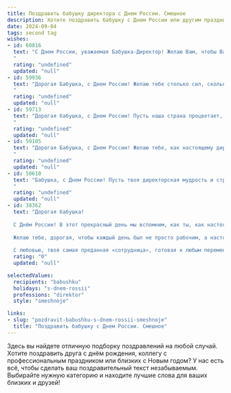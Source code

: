 ```yaml
---
title: Поздравить бабушку директора с Днем России. Смешное
description: Хотите поздравить бабушку с Днем России или другим праздником? Наш ИИ создаст незабываемое поздравление, а вы обязательно выделитесь среди других.  
date: 2024-09-04
tags: second tag
wishes:
- id: 60816
  text: "С Днем России, уважаемая Бабушка-Директор! Желаю Вам, чтобы Ваша директория всегда была полна успехов, а Ваша команда была сплоченной, как советская колбаса! 😂🎉
  "
  rating: "undefined"
  updated: "null"
- id: 59936
  text: "Дорогая Бабушка, с Днем России! Желаю тебе столько сил, сколько у тебя было в молодости, когда ты директором была, и столько энергии, чтобы управлялась не только с правнуками, но и с целой страной!  😄
  "
  rating: "undefined"
  updated: "null"
- id: 59713
  text: "Дорогая бабушка, с Днем России! Пусть наша страна процветает, а ты, как истинный директор, управляешь своим хозяйством с такой же эффективностью, как и государством!  😉
  "
  rating: "undefined"
  updated: "null"
- id: 59105
  text: "Дорогая Бабушка, с Днем России! Желаю тебе, как настоящему директору, крепкого здоровья, чтобы ты могла управлять всем своим домом с железной рукой, и чтобы твоя пенсия всегда была стабильна, как курс рубля после 1998-го года!  😉
  "
  rating: "undefined"
  updated: "null"
- id: 58610
  text: "Бабушка, с Днем России! Пусть твоя директорская мудрость и строгий взгляд на жизнь всегда будут востребованы, а зарплата - стабильной, как курс рубля в лучшие времена! 😄
  "
  rating: "undefined"
  updated: "null"
- id: 38362
  text: "Дорогая бабушка!
  
  С Днём России! В этот прекрасный день мы вспомним, как ты, как настоящий директор, ведёшь нашу семью к новым жизненным вершинам! Твои «планы на день» включают не только управление домашними делами, но и мастер-класс по готовке российских блюд. А твой умение делать то, что не по силам начальникам на любых совещаниях – это чистое искусство!
  
  Желаю тебе, дорогая, чтобы каждый день был не просто рабочим, а настоящим праздником! Пусть твои идеи всегда внедряются, как новые законы, а настроение поднимается выше, чем стурмовые облака на горизонте!
  
  С любовью, твоя самая преданная «сотрудница», готовая к любым переменам на кухне!"
  rating: "0"
  updated: "null"

selectedValues:
  recipients: "babushku"
  holidays: "s-dnem-rossii"
  professions: "direktor"
  style: "smeshnoje"

links:
- slug: "pozdravit-babushku-s-dnem-rossii-smeshnoje"
  title: "Поздравить бабушку с Днем России. Смешное"
---
```


Здесь вы найдете отличную подборку поздравлений на любой случай. 
Хотите поздравить друга с днём рождения, коллегу с профессиональным праздником или близких с Новым годом? У нас есть всё, чтобы сделать ваш поздравительный текст незабываемым. Выбирайте нужную категорию и находите лучшие слова для ваших близких и друзей!
